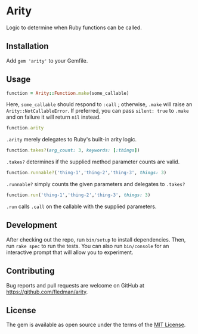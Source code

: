 # Arity

Logic to determine when Ruby functions can be called.

## Installation

Add `gem 'arity'` to your Gemfile.

## Usage
```ruby
function = Arity::Function.make(some_callable)
```
Here, `some_callable` should respond to `:call` ; otherwise, `.make` will raise an `Arity::NotCallableError`. If preferred, you can pass `silent: true` to `.make` and on failure it will return `nil` instead.
```ruby
function.arity
```
`.arity` merely delegates to Ruby's built-in arity logic.
```ruby
function.takes?(arg_count: 3, keywords: [:things])
```
`.takes?` determines if the supplied method parameter counts are valid.
```ruby
function.runnable?('thing-1','thing-2','thing-3', things: 3)
```
`.runnable?` simply counts the given parameters and delegates to `.takes?`
```ruby
function.run('thing-1','thing-2','thing-3', things: 3)
```
`.run` calls `.call` on the callable with the supplied parameters.

## Development

After checking out the repo, run `bin/setup` to install dependencies. Then, run `rake spec` to run the tests. You can also run `bin/console` for an interactive prompt that will allow you to experiment.

## Contributing

Bug reports and pull requests are welcome on GitHub at https://github.com/fledman/arity.

## License

The gem is available as open source under the terms of the [MIT License](http://opensource.org/licenses/MIT).

